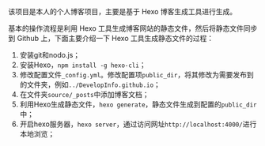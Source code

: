 该项目是本人的个人博客项目，主要是基于 Hexo 博客生成工具进行生成。

基本的操作流程是利用 Hexo 工具生成博客网站的静态文件，然后将静态文件同步到 Github 上，下面主要介绍一下 Hexo 工具生成静态文件的过程：

1. 安装git和nodo.js；
2. 安装Hexo，` npm install -g hexo-cli `；
3. 修改配置文件`_config.yml`。修改配置项`public_dir`，将其修改为需要发布到的文件夹，例如`../DevelopInfo.github.io`；
4. 在文件夹`source/_posts`中添加博客文档；
5. 利用Hexo生成静态文件，`hexo generate`，静态文件生成到配置的`public_dir`中；
6. 开启hexo服务器，`hexo server`，通过访问网址`http://localhost:4000/`进行本地浏览；

